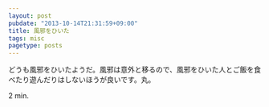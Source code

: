 ```yaml
---
layout: post
pubdate: "2013-10-14T21:31:59+09:00"
title: 風邪をひいた
tags: misc
pagetype: posts
---
```

どうも風邪をひいたようだ。風邪は意外と移るので、風邪をひいた人とご飯を食べたり遊んだりはしないほうが良いです。丸。

2 min.
